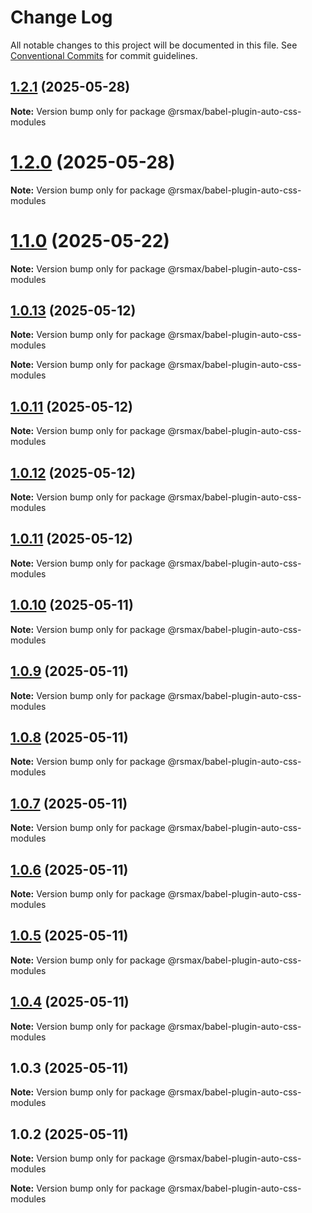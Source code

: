 # Change Log

All notable changes to this project will be documented in this file.
See [Conventional Commits](https://conventionalcommits.org) for commit guidelines.

## [1.2.1](https://github.com/remaxjs/remax/compare/v1.2.0...v1.2.1) (2025-05-28)

**Note:** Version bump only for package @rsmax/babel-plugin-auto-css-modules

# [1.2.0](https://github.com/remaxjs/remax/compare/v1.1.2...v1.2.0) (2025-05-28)

**Note:** Version bump only for package @rsmax/babel-plugin-auto-css-modules

# [1.1.0](https://github.com/remaxjs/remax/compare/v1.0.13...v1.1.0) (2025-05-22)

**Note:** Version bump only for package @rsmax/babel-plugin-auto-css-modules

## [1.0.13](https://github.com/remaxjs/remax/compare/v1.0.12...v1.0.13) (2025-05-12)

**Note:** Version bump only for package @rsmax/babel-plugin-auto-css-modules

**Note:** Version bump only for package @rsmax/babel-plugin-auto-css-modules

## [1.0.11](https://github.com/remaxjs/remax/compare/v1.0.12...v1.0.11) (2025-05-12)

**Note:** Version bump only for package @rsmax/babel-plugin-auto-css-modules

## [1.0.12](https://github.com/remaxjs/remax/compare/v1.0.11...v1.0.12) (2025-05-12)

**Note:** Version bump only for package @rsmax/babel-plugin-auto-css-modules

## [1.0.11](https://github.com/remaxjs/remax/compare/v1.0.10...v1.0.11) (2025-05-12)

**Note:** Version bump only for package @rsmax/babel-plugin-auto-css-modules

## [1.0.10](https://github.com/remaxjs/remax/compare/v1.0.9...v1.0.10) (2025-05-11)

**Note:** Version bump only for package @rsmax/babel-plugin-auto-css-modules

## [1.0.9](https://github.com/remaxjs/remax/compare/v1.0.8...v1.0.9) (2025-05-11)

**Note:** Version bump only for package @rsmax/babel-plugin-auto-css-modules

## [1.0.8](https://github.com/remaxjs/remax/compare/v1.0.7...v1.0.8) (2025-05-11)

**Note:** Version bump only for package @rsmax/babel-plugin-auto-css-modules

## [1.0.7](https://github.com/remaxjs/remax/compare/v1.0.6...v1.0.7) (2025-05-11)

**Note:** Version bump only for package @rsmax/babel-plugin-auto-css-modules

## [1.0.6](https://github.com/remaxjs/remax/compare/v1.0.5...v1.0.6) (2025-05-11)

**Note:** Version bump only for package @rsmax/babel-plugin-auto-css-modules

## [1.0.5](https://github.com/remaxjs/remax/compare/v1.0.4...v1.0.5) (2025-05-11)

**Note:** Version bump only for package @rsmax/babel-plugin-auto-css-modules

## [1.0.4](https://github.com/remaxjs/remax/compare/v1.0.3...v1.0.4) (2025-05-11)

**Note:** Version bump only for package @rsmax/babel-plugin-auto-css-modules

## 1.0.3 (2025-05-11)

**Note:** Version bump only for package @rsmax/babel-plugin-auto-css-modules

## 1.0.2 (2025-05-11)

**Note:** Version bump only for package @rsmax/babel-plugin-auto-css-modules

**Note:** Version bump only for package @rsmax/babel-plugin-auto-css-modules
